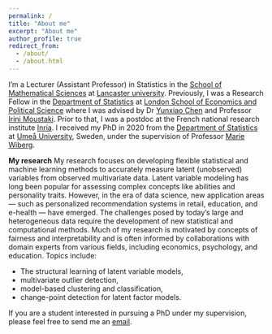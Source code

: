 ```yaml
---
permalink: /
title: "About me"
excerpt: "About me"
author_profile: true
redirect_from: 
  - /about/
  - /about.html
---
```


I’m a Lecturer (Assistant Professor) in Statistics in the [School of Mathematical Sciences](https://www.lancaster.ac.uk/maths/) at [Lancaster university](https://www.lancaster.ac.uk/). Previously, I was a Research Fellow in the [Department of Statistics](https://www.lse.ac.uk/statistics) at [London School of Economics and Political Science](https://www.lse.ac.uk/) where I was advised by Dr [Yunxiao Chen](https://www.lse.ac.uk/statistics/people/yunxiao-chen) and Professor [Irini Moustaki](https://www.lse.ac.uk/statistics/people/irini-moustaki). Prior to that, I was a postdoc at the French national research institute [Inria](https://inria.fr/en). I received my PhD in 2020 from the [Department of Statistics](https://www.umu.se/en/usbe/about-us/statistics/) at [Umeå University](https://www.umu.se/en/), Sweden, under the supervision of Professor [Marie Wiberg](https://www.umu.se/en/staff/marie-wiberg/).


**My research** 
My research focuses on developing flexible statistical and machine learning methods to accurately measure latent (unobserved) variables from observed multivariate data. Latent variable modeling has long been popular for assessing complex concepts like abilities and personality traits. However, in the era of data science, new application areas — such as personalized recommendation systems in retail, education, and e-health — have emerged. The challenges posed by today’s large and heterogeneous data require the development of new statistical and computational methods. Much of my research is motivated by concepts of fairness and interpretability and is often informed by collaborations with domain experts from various fields, including economics, psychology, and education. Topics include: 
* The structural learning of latent variable models,
* multivariate outlier detection,
* model-based clustering and classification,
* change-point detection for latent factor models.

If you are a student interested in pursuing a PhD under my supervision, please feel free to send me an [email](mailto:g.wallin@lancaster.ac.uk). 








